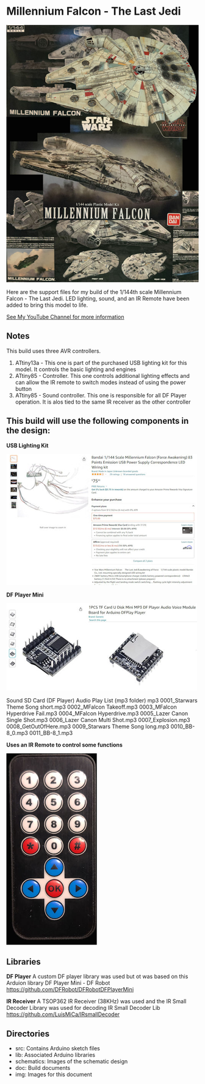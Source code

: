 # Millennium Falcon - The Last Jedi

![](img/MFalcon_kit.jpg)

Here are the support files for my build of the 1/144th scale Millennium Falcon - The Last Jedi.
LED lighting, sound, and an IR Remote have been added to bring this model to life. 
 
[See My YouTube Channel for more information](https://www.youtube.com/channel/UCbk7sF8TZ_Zz9eOcTYccMCg)


## Notes

This build uses three AVR controllers. 
1) ATtiny13a - This one is part of the purchased USB lighting kit for this model. It controls the basic lighting and engines
2) ATtiny85 - Controller. This one controls additional lighting effects and can allow the IR remote to switch modes instead of using the power button
3) ATtiny85 - Sound controller. This one is responsible for all DF Player operation. It is alos tied to the same IR receiver as the other controller

## This build will use the following components in the design:

**USB Lighting Kit**

![USB LED Wiring Kit](img/usb_light_kit.jpg)

**DF Player Mini**

![DF Player Mini](img/DFPlayer_sm.jpg)

Sound SD Card (DF Player)
Audio Play List (mp3 folder)
mp3
0001_Starwars Theme Song short.mp3
0002_MFalcon Takeoff.mp3
0003_MFalcon Hyperdrive Fail.mp3
0004_MFalcon Hyperdrive.mp3
0005_Lazer Canon Single Shot.mp3
0006_Lazer Canon Multi Shot.mp3
0007_Explosion.mp3
0008_GetOutOfHere.mp3
0009_Starwars Theme Song long.mp3
0010_BB-8_0.mp3
0011_BB-8_1.mp3


**Uses an IR Remote to control some functions**

![IR Remote](img/remote_ir_ctrl.jpg)

## Libraries

**DF Player**
A custom DF player library was used but ot was based on this Arduion library
DF Player Mini - DF Robot
https://github.com/DFRobot/DFRobotDFPlayerMini

**IR Receiver**
A TSOP362 IR Receiver (38KHz) was used and the IR Small Decoder Library was used for decoding
IR Small Decoder Lib
https://github.com/LuisMiCa/IRsmallDecoder


## Directories
- src: Contains Arduino sketch files
- lib: Associated Arduino libraries
- schematics: Images of the schematic design
- doc: Build documents 
- img: Images for this document






